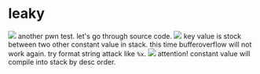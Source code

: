 # **leaky**
![](https://i.imgur.com/xM5R478.png)
another pwn test. let's go through source code.
![](https://i.imgur.com/4fyUIFG.png)
key value is stock between two other constant value in stack.
this time bufferoverflow will not work again.
try format string attack like `%x`.
![](https://i.imgur.com/SVgnmIT.png)
attention! constant value will compile into stack by desc order.
